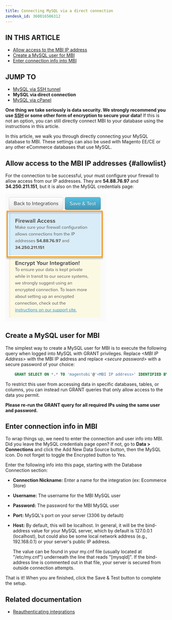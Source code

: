 ```yaml
---
title: Connecting MySQL via a direct connection
zendesk_id: 360016506312
---
```


## IN THIS ARTICLE

* [Allow access to the MBI IP address](../#allowlist)
* [Create a MySQL user for MBI](../#steptwo)
* [Enter connection info into MBI](../#stepthree)

## JUMP TO

* [MySQL via SSH tunnel](../integrations/mysql-via-ssh-tunnel.md)
* **MySQL via direct connection**
* [MySQL via cPanel](../integrations/mysql-via-cpanel.md)

**One thing we take seriously is data security. We strongly recommend you use [SSH](../integrations/mysql-via-ssh-tunnel.md) or some other form of encryption to secure your data!** If this is not an option, you can still directly connect MBI to your database using the instructions in this article.

In this article, we walk you through directly connecting your MySQL database to MBI. These settings can also be used with Magento EE/CE or any other eCommerce databases that use MySQL.

## Allow access to the MBI IP addresses {#allowlist}

For the connection to be successful, your must configure your firewall to allow access from our IP addresses. They are **54.88.76.97** and **34.250.211.151**, but it is also on the MySQL credentials page:

![MBI_Allow_Access_IPs.png](../../../assets/MBI_allow_access_IPs.png)

## <span id="steptwo">Create a MySQL user for MBI</span>

The simplest way to create a MySQL user for MBI is to execute the following query when logged into MySQL with GRANT privileges. Replace *&lt;MBI IP Address&gt;* with the MBI IP address and replace *&lt;secure password&gt;* with a secure password of your choice:

```sql
    GRANT SELECT ON *.* TO 'magentobi'@'<MBI IP address>' IDENTIFIED BY '<secure password>';
```

To restrict this user from accessing data in specific databases, tables, or columns, you can instead run GRANT queries that only allow access to the data you permit.

**Please re-run the GRANT query for all required IPs using the same user and password.**

## <span id="stepthree">Enter connection info in MBI</span>

To wrap things up, we need to enter the connection and user info into MBI. Did you leave the MySQL credentials page open? If not, go to **Data &gt; Connections** and click the Add New Data Source button, then the MySQL icon. Do not forget to toggle the Encrypted button to Yes.

Enter the following info into this page, starting with the Database Connection section:

* **Connection Nickname:** Enter a name for the integration (ex: Ecommerce Store)
* **Username:** The username for the MBI MySQL user
* **Password:** The password for the MBI MySQL user
* **Port:** MySQL's port on your server (3306 by default)
* **Host:** By default, this will be localhost. In general, it will be the bind-address value for your MySQL server, which by default is 127.0.0.1 (localhost), but could also be some local network address (e.g., 192.168.0.1) or your server's public IP address.

   The value can be found in your my.cnf file (usually located at "/etc/my.cnf") underneath the line that reads "\[mysqld\]". If the bind-address line is commented out in that file, your server is secured from outside connection attempts.

That is it! When you are finished, click the Save & Test button to complete the setup.

## Related documentation

* [Reauthenticating integrations](https://support.magento.com/hc/en-us/articles/360016733151)
